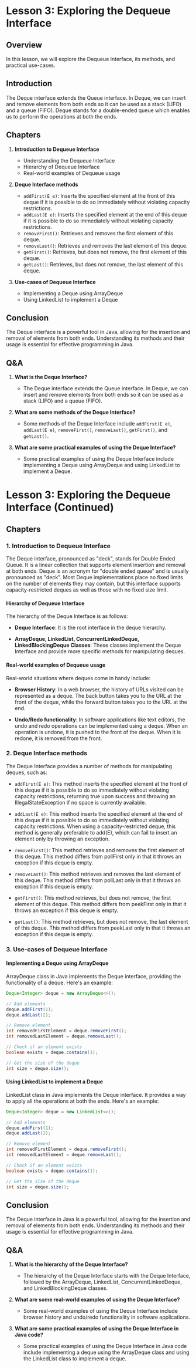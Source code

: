 # Lesson 3: Exploring the Dequeue Interface

## Overview

In this lesson, we will explore the Dequeue Interface, its methods, and practical use-cases.

## Introduction

The Deque interface extends the Queue interface. In Deque, we can insert and remove elements from both ends so it can be used as a stack (LIFO) and a queue (FIFO). Deque stands for a double-ended queue which enables us to perform the operations at both the ends.

## Chapters

1. **Introduction to Dequeue Interface**
   - Understanding the Dequeue Interface
   - Hierarchy of Dequeue Interface
   - Real-world examples of Dequeue usage

2. **Deque Interface methods**
   - `addFirst(E e)`: Inserts the specified element at the front of this deque if it is possible to do so immediately without violating capacity restrictions.
   - `addLast(E e)`: Inserts the specified element at the end of this deque if it is possible to do so immediately without violating capacity restrictions.
   - `removeFirst()`: Retrieves and removes the first element of this deque.
   - `removeLast()`: Retrieves and removes the last element of this deque.
   - `getFirst()`: Retrieves, but does not remove, the first element of this deque.
   - `getLast()`: Retrieves, but does not remove, the last element of this deque.

3. **Use-cases of Dequeue Interface**
   - Implementing a Deque using ArrayDeque
   - Using LinkedList to implement a Deque

## Conclusion

The Deque interface is a powerful tool in Java, allowing for the insertion and removal of elements from both ends. Understanding its methods and their usage is essential for effective programming in Java.

## Q&A

1. **What is the Deque Interface?**
   - The Deque interface extends the Queue interface. In Deque, we can insert and remove elements from both ends so it can be used as a stack (LIFO) and a queue (FIFO).

2. **What are some methods of the Deque Interface?**
   - Some methods of the Deque Interface include `addFirst(E e)`, `addLast(E e)`, `removeFirst()`, `removeLast()`, `getFirst()`, and `getLast()`.

3. **What are some practical examples of using the Deque Interface?**
   - Some practical examples of using the Deque Interface include implementing a Deque using ArrayDeque and using LinkedList to implement a Deque.

# Lesson 3: Exploring the Dequeue Interface (Continued)

## Chapters

### 1. Introduction to Dequeue Interface

The Deque interface, pronounced as "deck", stands for Double Ended Queue. It is a linear collection that supports element insertion and removal at both ends. Deque is an acronym for "double ended queue" and is usually pronounced as "deck". Most Deque implementations place no fixed limits on the number of elements they may contain, but this interface supports capacity-restricted deques as well as those with no fixed size limit.

#### Hierarchy of Dequeue Interface

The hierarchy of the Deque Interface is as follows:

- **Deque Interface**: It is the root interface in the deque hierarchy.

- **ArrayDeque, LinkedList, ConcurrentLinkedDeque, LinkedBlockingDeque Classes**: These classes implement the Deque Interface and provide more specific methods for manipulating deques.

#### Real-world examples of Dequeue usage

Real-world situations where deques come in handy include:

- **Browser History**: In a web browser, the history of URLs visited can be represented as a deque. The back button takes you to the URL at the front of the deque, while the forward button takes you to the URL at the end.

- **Undo/Redo functionality**: In software applications like text editors, the undo and redo operations can be implemented using a deque. When an operation is undone, it is pushed to the front of the deque. When it is redone, it is removed from the front.

### 2. Deque Interface methods

The Deque Interface provides a number of methods for manipulating deques, such as:

- `addFirst(E e)`: This method inserts the specified element at the front of this deque if it is possible to do so immediately without violating capacity restrictions, returning true upon success and throwing an IllegalStateException if no space is currently available.

- `addLast(E e)`: This method inserts the specified element at the end of this deque if it is possible to do so immediately without violating capacity restrictions. When using a capacity-restricted deque, this method is generally preferable to add(E), which can fail to insert an element only by throwing an exception.

- `removeFirst()`: This method retrieves and removes the first element of this deque. This method differs from pollFirst only in that it throws an exception if this deque is empty.

- `removeLast()`: This method retrieves and removes the last element of this deque. This method differs from pollLast only in that it throws an exception if this deque is empty.

- `getFirst()`: This method retrieves, but does not remove, the first element of this deque. This method differs from peekFirst only in that it throws an exception if this deque is empty.

- `getLast()`: This method retrieves, but does not remove, the last element of this deque. This method differs from peekLast only in that it throws an exception if this deque is empty.

### 3. Use-cases of Dequeue Interface

#### Implementing a Deque using ArrayDeque

ArrayDeque class in Java implements the Deque interface, providing the functionality of a deque. Here's an example:

```java
Deque<Integer> deque = new ArrayDeque<>();

// Add elements
deque.addFirst(1);
deque.addLast(2);

// Remove element
int removedFirstElement = deque.removeFirst();
int removedLastElement = deque.removeLast();

// Check if an element exists
boolean exists = deque.contains(1);

// Get the size of the deque
int size = deque.size();
```

#### Using LinkedList to implement a Deque

LinkedList class in Java implements the Deque interface. It provides a way to apply all the operations at both the ends. Here's an example:

```java
Deque<Integer> deque = new LinkedList<>();

// Add elements
deque.addFirst(1);
deque.addLast(2);

// Remove element
int removedFirstElement = deque.removeFirst();
int removedLastElement = deque.removeLast();

// Check if an element exists
boolean exists = deque.contains(1);

// Get the size of the deque
int size = deque.size();
```

## Conclusion

The Deque interface in Java is a powerful tool, allowing for the insertion and removal of elements from both ends. Understanding its methods and their usage is essential for effective programming in Java.

## Q&A

1. **What is the hierarchy of the Deque Interface?**
   - The hierarchy of the Deque Interface starts with the Deque Interface, followed by the ArrayDeque, LinkedList, ConcurrentLinkedDeque, and LinkedBlockingDeque classes.

2. **What are some real-world examples of using the Deque Interface?**
   - Some real-world examples of using the Deque Interface include browser history and undo/redo functionality in software applications.

3. **What are some practical examples of using the Deque Interface in Java code?**
   - Some practical examples of using the Deque Interface in Java code include implementing a deque using the ArrayDeque class and using the LinkedList class to implement a deque.
